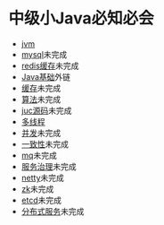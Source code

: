 # 中级小Java必知必会

- [jvm](https://github.com/ABUGADAY/midjavainterview/blob/master/docs/JVM.md)
- [mysql]()未完成
- [redis缓存]()未完成
- [Java基础](https://yq.aliyun.com/articles/622609#java)外链
- [缓存]()未完成
- [算法]()未完成
- [juc源码]()未完成
- [多线程](https://github.com/ABUGADAY/midjavainterview/blob/691b2e293ee3ec07d1dcb5362828ef3d7403a2a3/docs/%E5%A4%9A%E7%BA%BF%E7%A8%8B.md)
- [并发]()未完成
- [一致性]()未完成
- [mq]()未完成
- [服务治理]()未完成
- [netty]()未完成
- [zk]()未完成
- [etcd]()未完成
- [分布式服务]()未完成
